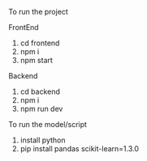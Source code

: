 To run the project

FrontEnd
1. cd frontend
2. npm i
3. npm start

Backend
1. cd backend
2. npm i
3. npm run dev

To run the model/script
1. install python
2. pip install pandas scikit-learn=1.3.0 
